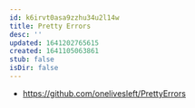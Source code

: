 ```yaml
---
id: k6irvt0asa9zzhu34u2l14w
title: Pretty Errors
desc: ''
updated: 1641202765615
created: 1641105063861
stub: false
isDir: false
---
```



- <https://github.com/onelivesleft/PrettyErrors>
